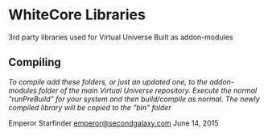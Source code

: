 # WhiteCore Libraries

3rd party libraries used for Virtual Universe
Built as addon-modules

## Compiling
*To compile add these folders, or just an updated one, to the addon-modules folder of the main Virtual Universe repository.
 Execute the normal "runPreBuild" for your system and then build/compile as normal.
 The newly compiled library will be copied to the "bin" folder*

 Emperor Starfinder <emperor@secondgalaxy.com>
June 14, 2015